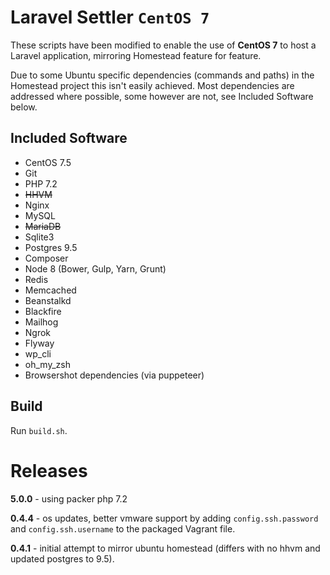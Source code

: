 # Laravel Settler `CentOS 7`

These scripts have been modified to enable the use of __CentOS 7__ to host a Laravel application, mirroring Homestead feature for feature.

Due to some Ubuntu specific dependencies (commands and paths) in the Homestead project this isn't easily achieved.
Most dependencies are addressed where possible, some however are not, see Included Software below.

## Included Software

* CentOS 7.5
* Git
* PHP 7.2
* ~~HHVM~~
* Nginx
* MySQL
* ~~MariaDB~~
* Sqlite3
* Postgres 9.5
* Composer
* Node 8 (Bower, Gulp, Yarn, Grunt)
* Redis
* Memcached
* Beanstalkd
* Blackfire
* Mailhog
* Ngrok
* Flyway
* wp_cli
* oh_my_zsh
* Browsershot dependencies (via puppeteer)


## Build

Run `build.sh`.

# Releases

__5.0.0__ - using packer php 7.2

__0.4.4__ - os updates, better vmware support by adding `config.ssh.password` and `config.ssh.username` to the packaged Vagrant file. 

__0.4.1__ - initial attempt to mirror ubuntu homestead (differs with no hhvm and updated postgres to 9.5).  
